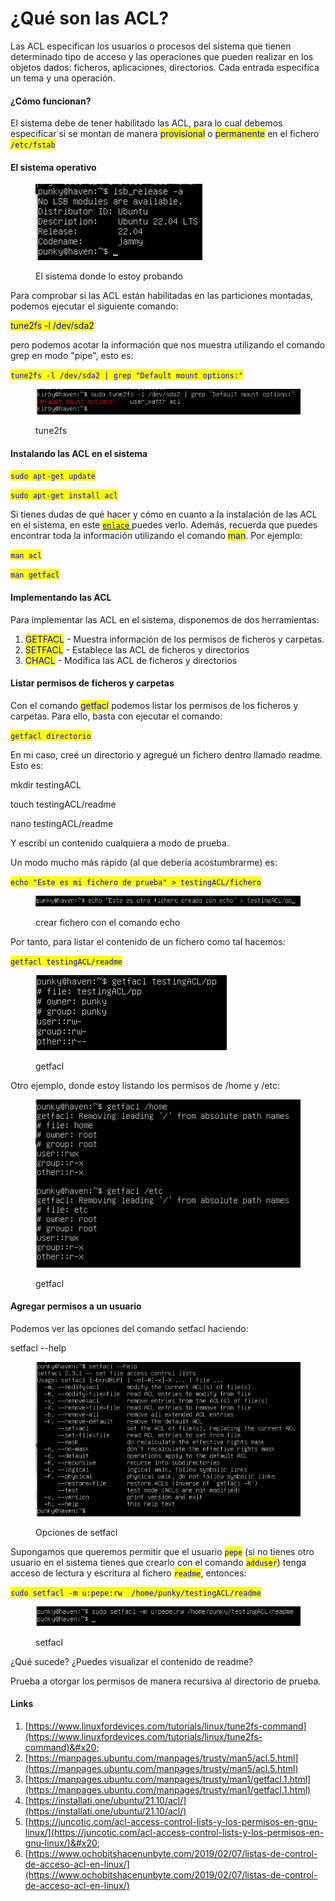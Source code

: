 # ¿Qué son las ACL?

Las ACL especifican los usuarios o procesos  del sistema que tienen determinado tipo de acceso y las operaciones que pueden realizar en los objetos dados: ficheros, aplicaciones, directorios. Cada entrada especifica un tema y una operación.

#### ¿Cómo funcionan?

El sistema debe de tener habilitado las ACL, para lo cual  debemos especificar si se montan de manera <mark style="color:blue;">provisional</mark> o <mark style="color:blue;">permanente</mark> en el fichero <mark style="color:blue;">`/etc/fstab`</mark>

#### El sistema operativo

<figure><img src=".gitbook/assets/image (58).png" alt=""><figcaption><p>El sistema donde lo estoy probando</p></figcaption></figure>

Para comprobar si las ACL están habilitadas en las particiones montadas, podemos ejecutar el siguiente comando:

<mark style="color:blue;">tune2fs -l /dev/sda2</mark>&#x20;

pero podemos acotar la información que nos muestra utilizando el comando grep en modo "pipe", esto es:

<mark style="color:blue;">`tune2fs -l /dev/sda2 | grep "Default mount options:"`</mark>

<figure><img src=".gitbook/assets/image (159).png" alt=""><figcaption><p>tune2fs</p></figcaption></figure>

#### Instalando las ACL en el sistema

<mark style="color:blue;">`sudo apt-get update`</mark>

<mark style="color:blue;">`sudo apt-get install acl`</mark>

Si tienes dudas de qué hacer y cómo en cuanto a la instalación de las ACL en el sistema, en este [<mark style="color:blue;">`enlace`</mark> ](https://installati.one/ubuntu/21.10/acl/)puedes verlo. Además, recuerda que puedes encontrar toda la información utilizando el comando <mark style="color:blue;">man</mark>. Por ejemplo:

<mark style="color:blue;">`man acl`</mark>

<mark style="color:blue;">`man getfacl`</mark>

#### Implementando las ACL

Para implementar las ACL en el sistema, disponemos de dos herramientas:

1. <mark style="color:blue;">GETFACL</mark> - Muestra información de los permisos de ficheros y carpetas.&#x20;
2. <mark style="color:blue;">SETFACL</mark> - Establece las ACL de ficheros y directorios&#x20;
3. <mark style="color:blue;">CHACL</mark>  - Modifica las ACL de ficheros y directorios

#### Listar permisos de ficheros y carpetas&#x20;

Con el comando <mark style="color:blue;">getfacl</mark> podemos listar los permisos de los ficheros y carpetas. Para ello, basta con ejecutar el comando:

<mark style="color:blue;">`getfacl directorio`</mark>

En mi caso, creé un directorio y agregué un fichero dentro llamado readme. Esto es:

mkdir testingACL

touch testingACL/readme

nano testingACL/readme&#x20;

Y escribí un contenido cualquiera a modo de prueba.&#x20;

Un modo mucho más rápido (al que debería acostumbrarme) es:

<mark style="color:blue;">`echo "Este es mi fichero de prueba" > testingACL/fichero`</mark>

<figure><img src=".gitbook/assets/image (50).png" alt=""><figcaption><p>crear fichero con el comando echo</p></figcaption></figure>

Por tanto, para listar el contenido de un fichero como tal hacemos:

<mark style="color:blue;">`getfacl testingACL/readme`</mark>&#x20;

<figure><img src=".gitbook/assets/image (184).png" alt=""><figcaption><p>getfacl</p></figcaption></figure>

Otro ejemplo, donde estoy listando los permisos de /home y /etc:

<figure><img src=".gitbook/assets/image (78).png" alt=""><figcaption><p>getfacl</p></figcaption></figure>

#### Agregar permisos a un usuario

Podemos ver las opciones del comando setfacl haciendo:

setfacl --help

<figure><img src=".gitbook/assets/image (152).png" alt=""><figcaption><p>Opciones de setfacl</p></figcaption></figure>

Supongamos que queremos permitir que el usuario <mark style="color:blue;">`pepe`</mark> (si no tienes otro usuario en el sistema tienes que crearlo con el comando <mark style="color:blue;">`adduser`</mark>) tenga acceso  de lectura y escritura al fichero <mark style="color:blue;">`readme`</mark>, entonces:

<mark style="color:blue;">`sudo setfacl -m u:pepe:rw  /home/punky/testingACL/readme`</mark>

<figure><img src=".gitbook/assets/image (191).png" alt=""><figcaption><p>setfacl</p></figcaption></figure>

¿Qué sucede? ¿Puedes visualizar el contenido de readme?

Prueba a otorgar los permisos de manera recursiva al directorio de prueba.



#### Links

1. [https://www.linuxfordevices.com/tutorials/linux/tune2fs-command](https://www.linuxfordevices.com/tutorials/linux/tune2fs-command)&#x20;
2. [https://manpages.ubuntu.com/manpages/trusty/man5/acl.5.html](https://manpages.ubuntu.com/manpages/trusty/man5/acl.5.html)
3. [https://manpages.ubuntu.com/manpages/trusty/man1/getfacl.1.html](https://manpages.ubuntu.com/manpages/trusty/man1/getfacl.1.html)
4. [https://installati.one/ubuntu/21.10/acl/](https://installati.one/ubuntu/21.10/acl/)
5. [https://juncotic.com/acl-access-control-lists-y-los-permisos-en-gnu-linux/](https://juncotic.com/acl-access-control-lists-y-los-permisos-en-gnu-linux/)&#x20;
6. [https://www.ochobitshacenunbyte.com/2019/02/07/listas-de-control-de-acceso-acl-en-linux/](https://www.ochobitshacenunbyte.com/2019/02/07/listas-de-control-de-acceso-acl-en-linux/)

